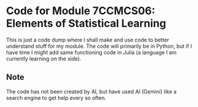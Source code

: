 # Code for Module 7CCMCS06: Elements of Statistical Learning

This is just a code dump where I shall make and use code to better understand stuff for my module. The code will primarily be in Python, but if I have time I might add same functioning code in Julia (a language I am currently learning on the side).

## Note

The code has not been created by AI, but have used AI (Gemini) like a search engine to get help every so often. 